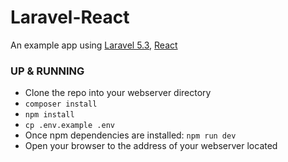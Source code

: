 # Laravel-React
An example app using [Laravel 5.3](https://laravel.com), [React](https://facebook.github.io/react)

### UP & RUNNING
- Clone the repo into your webserver directory
- `composer install`
- `npm install`
- `cp .env.example .env`
- Once npm dependencies are installed: `npm run dev`
- Open your browser to the address of your webserver located

